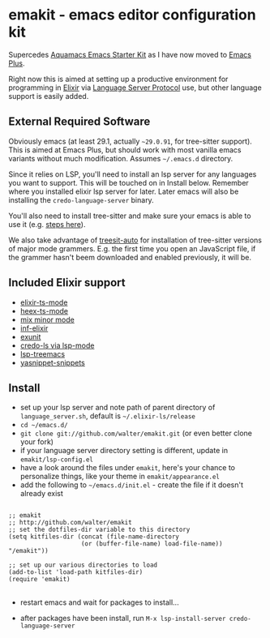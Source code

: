 # emakit - emacs editor configuration kit

Supercedes [Aquamacs Emacs Starter Kit](https://github.com/walter/aquamacs-emacs-starter-kit) as I have now moved to [Emacs Plus](https://github.com/d12frosted/homebrew-emacs-plus).

Right now this is aimed at setting up a productive environment for programming in  [Elixir](https://elixir-lang.org) via [Language Server Protocol](https://microsoft.github.io/language-server-protocol/) use, but other language support is easily added.

## External Required Software

Obviously emacs (at least 29.1, actually `~29.0.91`, for tree-sitter support). This is aimed at Emacs Plus, but should work with most vanilla emacs variants without much modification. Assumes `~/.emacs.d` directory.

Since it relies on LSP, you'll need to install an lsp server for any languages you want to support. This will be touched on in Install below. Remember where you installed elixir lsp server for later. Later emacs will also be installing the `credo-language-server` binary.

You'll also need to install tree-sitter and make sure your emacs is able to use it (e.g. [steps here](https://github.com/wkirschbaum/elixir-ts-mode#installing-emacs-29-on-mac-os-or-linux-via-homebrew)).

We also take advantage of [treesit-auto](https://github.com/renzmann/treesit-auto) for installation of tree-sitter versions of major mode grammers. E.g. the first time you open an JavaScript file, if the grammer hasn't beem downloaded and enabled previously, it will be.

## Included Elixir support

* [elixir-ts-mode](https://github.com/wkirschbaum/elixir-ts-mode)
* [heex-ts-mode](https://github.com/wkirschbaum/heex-ts-mode)
* [mix minor mode](https://github.com/ayrat555/mix.el)
* [inf-elixir](https://github.com/J3RN/inf-elixir)
* [exunit](https://github.com/ananthakumaran/exunit.el)
* [credo-ls via lsp-mode](https://github.com/elixir-tools/credo-language-server#editor-support)
* [lsp-treemacs](https://github.com/emacs-lsp/lsp-treemacs)
* [yasnippet-snippets](https://github.com/AndreaCrotti/yasnippet-snippets)

## Install

* set up your lsp server and note path of parent directory of `language_server.sh`, default is `~/.elixir-ls/release`
* `cd ~/emacs.d/`
* `git clone git://github.com/walter/emakit.git` (or even better clone your fork)
* if your language server directory setting is different, update in `emakit/lsp-config.el`
* have a look around the files under `emakit`, here's your chance to personalize things, like your theme in `emakit/appearance.el`
* add the following to `~/emacs.d/init.el` - create the file if it doesn't already exist

<pre>
<code>
;; emakit
;; http://github.com/walter/emakit
;; set the dotfiles-dir variable to this directory
(setq kitfiles-dir (concat (file-name-directory
                    (or (buffer-file-name) load-file-name)) "/emakit"))

;; set up our various directories to load
(add-to-list 'load-path kitfiles-dir)
(require 'emakit)
</code>
</pre>


* restart emacs and wait for packages to install...

* after packages have been install, run `M-x lsp-install-server credo-language-server`

